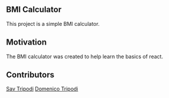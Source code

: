 ## BMI Calculator

This project is a simple BMI calculator. 

## Motivation

The BMI calculator was created to help learn the basics of react.

## Contributors

[Sav Tripodi](https://github.com/stripodi)
[Domenico Tripodi](https://github.com/Domenico-Tripodi)
